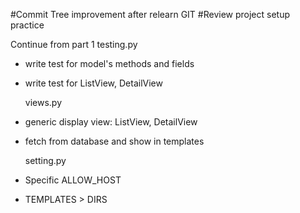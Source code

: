 #Commit Tree improvement after relearn GIT
#Review project setup practice

Continue from part 1
  testing.py
+ write test for model's methods and fields
+ write test for ListView, DetailView

  views.py
+ generic display view: ListView, DetailView
+ fetch from database and show in templates

  setting.py
+ Specific ALLOW_HOST
+ TEMPLATES > DIRS
